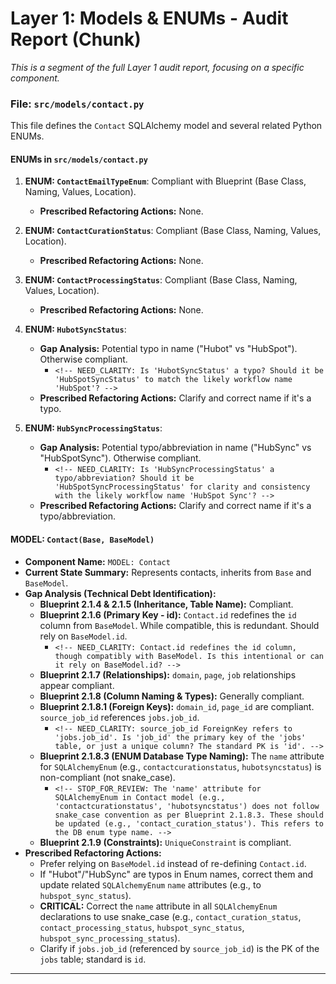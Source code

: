 # Layer 1: Models & ENUMs - Audit Report (Chunk)

_This is a segment of the full Layer 1 audit report, focusing on a specific component._

### File: `src/models/contact.py`

This file defines the `Contact` SQLAlchemy model and several related Python ENUMs.

#### ENUMs in `src/models/contact.py`

1.  **ENUM: `ContactEmailTypeEnum`**: Compliant with Blueprint (Base Class, Naming, Values, Location).
    -   **Prescribed Refactoring Actions:** None.

2.  **ENUM: `ContactCurationStatus`**: Compliant (Base Class, Naming, Values, Location).
    -   **Prescribed Refactoring Actions:** None.

3.  **ENUM: `ContactProcessingStatus`**: Compliant (Base Class, Naming, Values, Location).
    -   **Prescribed Refactoring Actions:** None.

4.  **ENUM: `HubotSyncStatus`**:
    -   **Gap Analysis:** Potential typo in name ("Hubot" vs "HubSpot"). Otherwise compliant.
        -   `<!-- NEED_CLARITY: Is 'HubotSyncStatus' a typo? Should it be 'HubSpotSyncStatus' to match the likely workflow name 'HubSpot'? -->`
    -   **Prescribed Refactoring Actions:** Clarify and correct name if it's a typo.

5.  **ENUM: `HubSyncProcessingStatus`**:
    -   **Gap Analysis:** Potential typo/abbreviation in name ("HubSync" vs "HubSpotSync"). Otherwise compliant.
        -   `<!-- NEED_CLARITY: Is 'HubSyncProcessingStatus' a typo/abbreviation? Should it be 'HubSpotSyncProcessingStatus' for clarity and consistency with the likely workflow name 'HubSpot Sync'? -->`
    -   **Prescribed Refactoring Actions:** Clarify and correct name if it's a typo/abbreviation.

#### MODEL: `Contact(Base, BaseModel)`
- **Component Name:** `MODEL: Contact`
- **Current State Summary:** Represents contacts, inherits from `Base` and `BaseModel`.
- **Gap Analysis (Technical Debt Identification):**
    - **Blueprint 2.1.4 & 2.1.5 (Inheritance, Table Name):** Compliant.
    - **Blueprint 2.1.6 (Primary Key - id):** `Contact.id` redefines the `id` column from `BaseModel`. While compatible, this is redundant. Should rely on `BaseModel.id`.
        -   `<!-- NEED_CLARITY: Contact.id redefines the id column, though compatibly with BaseModel. Is this intentional or can it rely on BaseModel.id? -->`
    - **Blueprint 2.1.7 (Relationships):** `domain`, `page`, `job` relationships appear compliant.
    - **Blueprint 2.1.8 (Column Naming & Types):** Generally compliant.
    - **Blueprint 2.1.8.1 (Foreign Keys):** `domain_id`, `page_id` are compliant. `source_job_id` references `jobs.job_id`.
        -   `<!-- NEED_CLARITY: source_job_id ForeignKey refers to 'jobs.job_id'. Is 'job_id' the primary key of the 'jobs' table, or just a unique column? The standard PK is 'id'. -->`
    - **Blueprint 2.1.8.3 (ENUM Database Type Naming):** The `name` attribute for `SQLAlchemyEnum` (e.g., `contactcurationstatus`, `hubotsyncstatus`) is non-compliant (not snake_case).
        -   `<!-- STOP_FOR_REVIEW: The 'name' attribute for SQLAlchemyEnum in Contact model (e.g., 'contactcurationstatus', 'hubotsyncstatus') does not follow snake_case convention as per Blueprint 2.1.8.3. These should be updated (e.g., 'contact_curation_status'). This refers to the DB enum type name. -->`
    - **Blueprint 2.1.9 (Constraints):** `UniqueConstraint` is compliant.
- **Prescribed Refactoring Actions:**
    - Prefer relying on `BaseModel.id` instead of re-defining `Contact.id`.
    - If "Hubot"/"HubSync" are typos in Enum names, correct them and update related `SQLAlchemyEnum` `name` attributes (e.g., to `hubspot_sync_status`).
    - **CRITICAL:** Correct the `name` attribute in all `SQLAlchemyEnum` declarations to use snake_case (e.g., `contact_curation_status`, `contact_processing_status`, `hubspot_sync_status`, `hubspot_sync_processing_status`).
    - Clarify if `jobs.job_id` (referenced by `source_job_id`) is the PK of the `jobs` table; standard is `id`.

---

